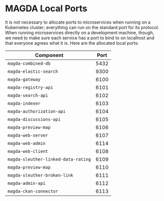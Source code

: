 # MAGDA Local Ports

It is not necessary to allocate ports to microservices when running on a Kubernetes cluster; everything can run on the standard port for its protocol.  When running microservices directly on a development machine, though, we need to make sure each service has a port to bind to on localhost and that everyone agrees what it is.  Here are the allocated local ports:

| Component | Port |
| --------- | ---- |
| `magda-combined-db` | 5432 |
| `magda-elastic-search` | 9300 |
| `magda-gateway` | 6100 |
| `magda-registry-api` | 6101 |
| `magda-search-api` | 6102 |
| `magda-indexer` | 6103 |
| `magda-authorization-api` | 6104 |
| `magda-discussions-api` | 6105 |
| `magda-preview-map` | 6106 |
| `magda-web-server` | 6107 |
| `magda-web-admin` | 6114 |
| `magda-web-client` | 6108 |
| `magda-sleuther-linked-data-rating` | 6109 |
| `magda-preview-map` | 6110 |
| `magda-sleuther-broken-link` | 6111 |
| `magda-admin-api` | 6112 |
| `magda-ckan-connector` | 6113 |
